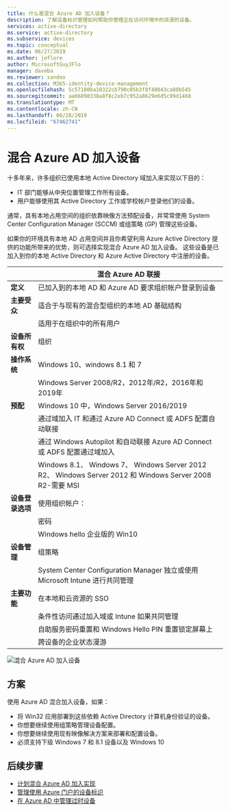 ```yaml
---
title: 什么是混合 Azure AD 加入设备？
description: 了解设备标识管理如何帮助你管理正在访问环境中的资源的设备。
services: active-directory
ms.service: active-directory
ms.subservice: devices
ms.topic: conceptual
ms.date: 06/27/2019
ms.author: joflore
author: MicrosoftGuyJFlo
manager: daveba
ms.reviewer: sandeo
ms.collection: M365-identity-device-management
ms.openlocfilehash: 5c57180ba10322cb790c05b3f8f48043ca08b545
ms.sourcegitcommit: aa66898338a8f8c2eb7c952a8629e6d5c99d1468
ms.translationtype: MT
ms.contentlocale: zh-CN
ms.lasthandoff: 06/28/2019
ms.locfileid: "67462741"
---
```

# <a name="hybrid-azure-ad-joined-devices"></a>混合 Azure AD 加入设备

十多年来，许多组织已使用本地 Active Directory 域加入来实现以下目的：

- IT 部门能够从中央位置管理工作所有设备。
- 用户能够使用其 Active Directory 工作或学校帐户登录他们的设备。

通常，具有本地占用空间的组织依靠映像方法预配设备，并常常使用 System Center Configuration Manager (SCCM)  或组策略 (GP)  管理这些设备。

如果你的环境具有本地 AD 占用空间并且你希望利用 Azure Active Directory 提供的功能所带来的优势，则可选择实现混合 Azure AD 加入设备。 这些设备是已加入到你的本地 Active Directory 和 Azure Active Directory 中注册的设备。

|   | 混合 Azure AD 联接 |
| --- | --- |
| **定义** | 已加入到的本地 AD 和 Azure AD 要求组织帐户登录到设备 |
| **主要受众** | 适合于与现有的混合型组织的本地 AD 基础结构 |
|   | 适用于在组织中的所有用户 |
| **设备所有权** | 组织 |
| **操作系统** | Windows 10、windows 8.1 和 7 |
|   | Windows Server 2008/R2，2012年/R2，2016年和 2019年 |
| **预配** | Windows 10 中，Windows Server 2016/2019 |
|   | 通过域加入 IT 和通过 Azure AD Connect 或 ADFS 配置自动联接 |
|   | 通过 Windows Autopilot 和自动联接 Azure AD Connect 或 ADFS 配置通过域加入 |
|   | Windows 8.1、 Windows 7、 Windows Server 2012 R2、 Windows Server 2012 和 Windows Server 2008 R2-需要 MSI |
| **设备登录选项** | 使用组织帐户： |
|   | 密码 |
|   | Windows hello 企业版的 Win10 |
| **设备管理** | 组策略 |
|   | System Center Configuration Manager 独立或使用 Microsoft Intune 进行共同管理 |
| **主要功能** | 在本地和云资源的 SSO |
|   | 条件性访问通过加入域或 Intune 如果共同管理 |
|   | 自助服务密码重置和 Windows Hello PIN 重置锁定屏幕上 |
|   | 跨设备的企业状态漫游 |

![混合 Azure AD 加入设备](./media/concept-azure-ad-join-hybrid/azure-ad-hybrid-joined-device.png)

## <a name="scenarios"></a>方案

使用 Azure AD 混合加入设备，如果：

- 将 Win32 应用部署到这些依赖 Active Directory 计算机身份验证的设备。
- 你想要继续使用组策略管理设备配置。
- 你想要继续使用现有映像解决方案来部署和配置设备。
- 必须支持下级 Windows 7 和 8.1 设备以及 Windows 10

## <a name="next-steps"></a>后续步骤

- [计划混合 Azure AD 加入实现](hybrid-azuread-join-plan.md)
- [管理使用 Azure 门户的设备标识](device-management-azure-portal.md)
- [在 Azure AD 中管理过时设备](manage-stale-devices.md)
